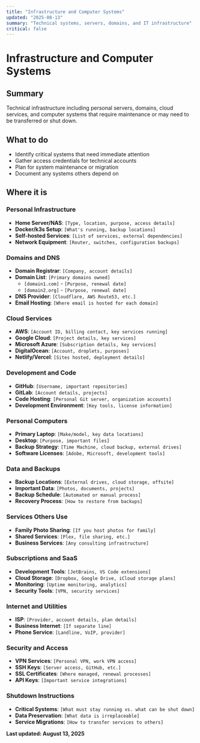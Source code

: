 ```yaml
---
title: "Infrastructure and Computer Systems"
updated: "2025-08-13"
summary: "Technical systems, servers, domains, and IT infrastructure"
critical: false
---
```


# Infrastructure and Computer Systems

## Summary

Technical infrastructure including personal servers, domains, cloud services, and computer systems that require maintenance or may need to be transferred or shut down.

## What to do

- Identify critical systems that need immediate attention
- Gather access credentials for technical accounts
- Plan for system maintenance or migration
- Document any systems others depend on

## Where it is

### Personal Infrastructure
- **Home Server/NAS**: `[Type, location, purpose, access details]`
- **Docker/k3s Setup**: `[What's running, backup locations]`
- **Self-hosted Services**: `[List of services, external dependencies]`
- **Network Equipment**: `[Router, switches, configuration backups]`

### Domains and DNS
- **Domain Registrar**: `[Company, account details]`
- **Domain List**: `[Primary domains owned]`
  - `[domain1.com]` - `[Purpose, renewal date]`
  - `[domain2.org]` - `[Purpose, renewal date]`
- **DNS Provider**: `[Cloudflare, AWS Route53, etc.]`
- **Email Hosting**: `[Where email is hosted for each domain]`

### Cloud Services
- **AWS**: `[Account ID, billing contact, key services running]`
- **Google Cloud**: `[Project details, key services]`
- **Microsoft Azure**: `[Subscription details, key services]`
- **DigitalOcean**: `[Account, droplets, purposes]`
- **Netlify/Vercel**: `[Sites hosted, deployment details]`

### Development and Code
- **GitHub**: `[Username, important repositories]`
- **GitLab**: `[Account details, projects]`
- **Code Hosting**: `[Personal Git server, organization accounts]`
- **Development Environment**: `[Key tools, license information]`

### Personal Computers
- **Primary Laptop**: `[Make/model, key data locations]`
- **Desktop**: `[Purpose, important files]`
- **Backup Strategy**: `[Time Machine, cloud backup, external drives]`
- **Software Licenses**: `[Adobe, Microsoft, development tools]`

### Data and Backups
- **Backup Locations**: `[External drives, cloud storage, offsite]`
- **Important Data**: `[Photos, documents, projects]`
- **Backup Schedule**: `[Automated or manual process]`
- **Recovery Process**: `[How to restore from backups]`

### Services Others Use
- **Family Photo Sharing**: `[If you host photos for family]`
- **Shared Services**: `[Plex, file sharing, etc.]`
- **Business Services**: `[Any consulting infrastructure]`

### Subscriptions and SaaS
- **Development Tools**: `[JetBrains, VS Code extensions]`
- **Cloud Storage**: `[Dropbox, Google Drive, iCloud storage plans]`
- **Monitoring**: `[Uptime monitoring, analytics]`
- **Security Tools**: `[VPN, security services]`

### Internet and Utilities
- **ISP**: `[Provider, account details, plan details]`
- **Business Internet**: `[If separate line]`
- **Phone Service**: `[Landline, VoIP, provider]`

### Security and Access
- **VPN Services**: `[Personal VPN, work VPN access]`
- **SSH Keys**: `[Server access, GitHub, etc.]`
- **SSL Certificates**: `[Where managed, renewal processes]`
- **API Keys**: `[Important service integrations]`

### Shutdown Instructions
- **Critical Systems**: `[What must stay running vs. what can be shut down]`
- **Data Preservation**: `[What data is irreplaceable]`
- **Service Migrations**: `[How to transfer services to others]`

**Last updated: August 13, 2025**
